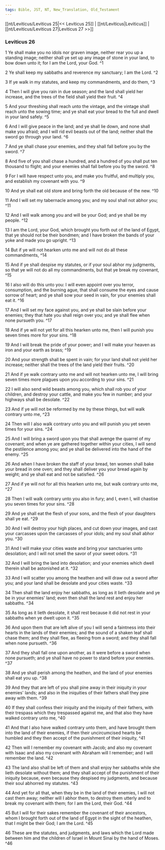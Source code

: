 ```yaml
---
tags: Bible, JST, NT, New_Translation, Old_Testament
---
```


[[nt/Leviticus/Leviticus 25|<< Leviticus 25]] | [[nt/Leviticus|Leviticus]] | [[nt/Leviticus/Leviticus 27|Leviticus 27 >>]]

### Leviticus 26

1 Ye shall make you no idols nor graven image, neither rear you up a standing image; neither shall ye set up any image of stone in your land, to bow down unto it; for I am the Lord, your God.  ^1

2 Ye shall keep my sabbaths and reverence my sanctuary; I am the Lord.  ^2

3 If ye walk in my statutes, and keep my commandments, and do them,  ^3

4 Then I will give you rain in due season; and the land shall yield her increase, and the trees of the field shall yield their fruit.  ^4

5 And your threshing shall reach unto the vintage, and the vintage shall reach unto the sowing time; and ye shall eat your bread to the full and dwell in your land safely.  ^5

6 And I will give peace in the land; and ye shall lie down, and none shall make you afraid; and I will rid evil beasts out of the land; neither shall the sword go through your land.  ^6

7 And ye shall chase your enemies, and they shall fall before you by the sword.  ^7

8 And five of you shall chase a hundred, and a hundred of you shall put ten thousand to flight; and your enemies shall fall before you by the sword.  ^8

9 For I will have respect unto you, and make you fruitful, and multiply you, and establish my covenant with you.  ^9

10 And ye shall eat old store and bring forth the old because of the new.  ^10

11 And I will set my tabernacle among you; and my soul shall not abhor you;  ^11

12 And I will walk among you and will be your God; and ye shall be my people.  ^12

13 I am the Lord, your God, which brought you forth out of the land of Egypt, that ye should not be their bondmen; and I have broken the bands of your yoke and made you go upright.  ^13

14 But if ye will not hearken unto me and will not do all these commandments,  ^14

15 And if ye shall despise my statutes, or if your soul abhor my judgments, so that ye will not do all my commandments, but that ye break my covenant,  ^15

16 I also will do this unto you: I will even appoint over you terror, consumption, and the burning ague, that shall consume the eyes and cause sorrow of heart; and ye shall sow your seed in vain, for your enemies shall eat it.  ^16

17 And I will set my face against you, and ye shall be slain before your enemies; they that hate you shall reign over you; and ye shall flee when none pursueth you.  ^17

18 And if ye will not yet for all this hearken unto me, then I will punish you seven times more for your sins.  ^18

19 And I will break the pride of your power; and I will make your heaven as iron and your earth as brass;  ^19

20 And your strength shall be spent in vain; for your land shall not yield her increase; neither shall the trees of the land yield their fruits.  ^20

21 And if ye walk contrary unto me and will not hearken unto me, I will bring seven times more plagues upon you according to your sins.  ^21

22 I will also send wild beasts among you, which shall rob you of your children, and destroy your cattle, and make you few in number; and your highways shall be desolate.  ^22

23 And if ye will not be reformed by me by these things, but will walk contrary unto me,  ^23

24 Then will I also walk contrary unto you and will punish you yet seven times for your sins.  ^24

25 And I will bring a sword upon you that shall avenge the quarrel of my covenant; and when ye are gathered together within your cities, I will send the pestilence among you; and ye shall be delivered into the hand of the enemy.  ^25

26 And when I have broken the staff of your bread, ten women shall bake your bread in one oven; and they shall deliver you your bread again by weight; and ye shall eat and not be satisfied.  ^26

27 And if ye will not for all this hearken unto me, but walk contrary unto me,  ^27

28 Then I will walk contrary unto you also in fury; and I, even I, will chastise you seven times for your sins.  ^28

29 And ye shall eat the flesh of your sons, and the flesh of your daughters shall ye eat.  ^29

30 And I will destroy your high places, and cut down your images, and cast your carcasses upon the carcasses of your idols; and my soul shall abhor you.  ^30

31 And I will make your cities waste and bring your sanctuaries unto desolation; and I will not smell the savor of your sweet odors.  ^31

32 And I will bring the land into desolation; and your enemies which dwell therein shall be astonished at it.  ^32

33 And I will scatter you among the heathen and will draw out a sword after you; and your land shall be desolate and your cities waste.  ^33

34 Then shall the land enjoy her sabbaths, as long as it lieth desolate and ye be in your enemies\' land; even then shall the land rest and enjoy her sabbaths.  ^34

35 As long as it lieth desolate, it shall rest because it did not rest in your sabbaths when ye dwelt upon it.  ^35

36 And upon them that are left alive of you I will send a faintness into their hearts in the lands of their enemies; and the sound of a shaken leaf shall chase them; and they shall flee, as fleeing from a sword; and they shall fall when none pursueth.  ^36

37 And they shall fall one upon another, as it were before a sword when none pursueth; and ye shall have no power to stand before your enemies.  ^37

38 And ye shall perish among the heathen, and the land of your enemies shall eat you up.  ^38

39 And they that are left of you shall pine away in their iniquity in your enemies\' lands; and also in the iniquities of their fathers shall they pine away with them.  ^39

40 If they shall confess their iniquity and the iniquity of their fathers, with their trespass which they trespassed against me, and that also they have walked contrary unto me,  ^40

41 And that I also have walked contrary unto them, and have brought them into the land of their enemies, if then their uncircumcised hearts be humbled and they then accept of the punishment of their iniquity,  ^41

42 Then will I remember my covenant with Jacob; and also my covenant with Isaac and also my covenant with Abraham will I remember; and I will remember the land.  ^42

43 The land also shall be left of them and shall enjoy her sabbaths while she lieth desolate without them; and they shall accept of the punishment of their iniquity because, even because they despised my judgments, and because their soul abhorred my statutes.  ^43

44 And yet for all that, when they be in the land of their enemies, I will not cast them away; neither will I abhor them, to destroy them utterly and to break my covenant with them; for I am the Lord, their God.  ^44

45 But I will for their sakes remember the covenant of their ancestors, whom I brought forth out of the land of Egypt in the sight of the heathen, that I might be their God; I am the Lord.  ^45

46 These are the statutes, and judgments, and laws which the Lord made between him and the children of Israel in Mount Sinai by the hand of Moses.  ^46

 
